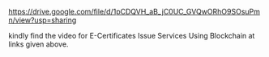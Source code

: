 
https://drive.google.com/file/d/1pCDQVH_aB_jC0UC_GVQwORhO9SOsuPmn/view?usp=sharing                               

kindly find the video for E-Certificates Issue Services Using Blockchain at links given above.
